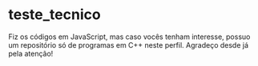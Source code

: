 # teste_tecnico
Fiz os códigos em JavaScript, mas caso vocês tenham interesse, possuo um repositório só de programas em C++ neste perfil.
Agradeço desde já pela atenção!
